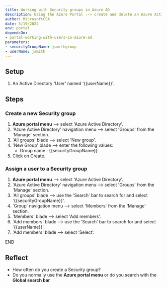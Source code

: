 ```yaml
---
title: Working with Security groups in Azure AD
description: Using the Azure Portal --> create and delete an Azure Active Directory Security group
author: MicrosoftCSA
date: 5/19/2022
env: portal
dependsOn:
- portal-working-with-users-in-azure-ad
parameters:
- securityGroupName: jsmithgroup
- userName: jsmith
---
```


## Setup

1. An Active Directory 'User' named '{{userName}}'.

## Steps

### Create a new Security group

1. **Azure portal menu** --> select 'Azure Active Directory'.
2. 'Azure Active Directory' navigation menu --> select 'Groups' from the 'Manage' section.
3. 'All groups' blade --> select 'New group'.
4. 'New Group' blade --> enter the following values:
   - Group name : {{securityGroupName}}
5. Click on Create.

### Assign a user to a Security group

1. **Azure portal menu** --> select 'Azure Active Directory'.
2. 'Azure Active Directory' navigation menu --> select 'Groups' from the 'Manage' section.
3. 'All groups' blade --> use the 'Search' bar to search for and select '{{securityGroupName}}'.
4. 'Group' navigation menu --> select 'Members' from the 'Manage' section.
5. 'Members' blade --> select 'Add members'.
6. 'Add members' blade --> use the 'Search' bar to search for and select '{{userName}}'.
7. 'Add members' blade --> select 'Select'.

END

## Reflect

- How often do you create a Security group?
- Do you normally use the **Azure portal menu** or do you search with the **Global search bar**
